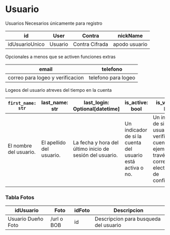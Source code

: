 # Usuario
Usuarios Necesarios únicamente para registro

| id             | User    | Contra         | nickName      |
| -------------- | ------- | -------------- | ------------- |
| idUsuarioUnico | Usuario | Contra Cifrada | apodo usuario |
Opcionales a menos que se activen funciones extras

| email                            | telefono            |
| -------------------------------- | ------------------- |
| correo para logeo y verificacion | telefono para logeo |

Logeos del usuario atreves del tiempo en la cuenta

| `first_name: str`      | last_name: str           | last_login: Optional[datetime]                           | is_active: bool                                            | is_verified: bool                                                                                                      | role: str                                                                                              | password_reset_token: str                                      | password_reset_expires: Optional[datetime]                                  |
| ---------------------- | ------------------------ | -------------------------------------------------------- | ---------------------------------------------------------- | ---------------------------------------------------------------------------------------------------------------------- | ------------------------------------------------------------------------------------------------------ | -------------------------------------------------------------- | --------------------------------------------------------------------------- |
| El nombre del usuario. | El apellido del usuario. | La fecha y hora del último inicio de sesión del usuario. | Un indicador de si la cuenta del usuario está activa o no. | Un indicador de si el usuario ha verificado su cuenta, por ejemplo, a través de un correo electrónico de confirmación. | El rol o nivel de acceso del usuario (por ejemplo, "editor",""usuario", "moderador", "administrador"). | Un token utilizado para restablecer la contraseña del usuario. | La fecha y hora de vencimiento del token de restablecimiento de contraseña. |
|                        |                          |                                                          |                                                            |                                                                                                                        |                                                                                                        |                                                                |                                                                             |


### Tabla Fotos

| idUsuario          | Foto       | idFoto | Descripcion                           |
| ------------------ | ---------- | ------ | ------------------------------------- |
| Usuario Dueño Foto | /url o BOB | id     | Descripcion para busqueda del usuario |
